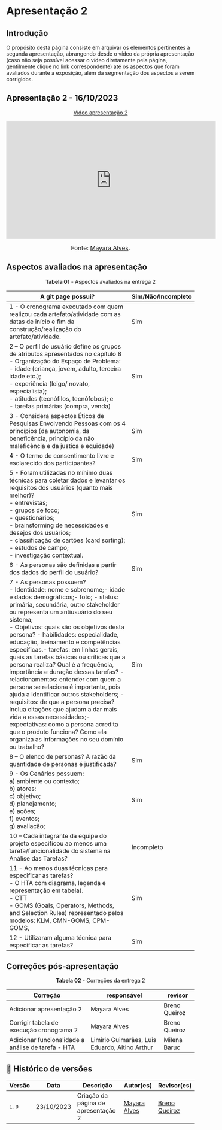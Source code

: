 # Apresentação 2

## Introdução

O propósito desta página consiste em arquivar os elementos pertinentes à segunda apresentação, abrangendo desde o vídeo da própria apresentação (caso não seja possível acessar o vídeo diretamente pela página, gentilmente clique no link correspondente) até os aspectos que foram avaliados durante a exposição, além da segmentação dos aspectos a serem corrigidos.

## Apresentação 2 - 16/10/2023

<p style="text-align: center"><a href="https://youtu.be/fwnilCMhktQ?si=-gzGJJkNhZOEhSKR" target="blanket">Vídeo apresentação 2</a></p>

<p style="text-align: center"><iframe width="560" height="315" src="https://www.youtube.com/embed/fwnilCMhktQ?si=oone5LkwRXyJaVsS" title="YouTube video player" frameborder="0" allow="accelerometer; autoplay; clipboard-write; encrypted-media; gyroscope; picture-in-picture; web-share" allowfullscreen></iframe></p>

<font size="3"><p style="text-align: center">Fonte: [Mayara Alves](https://github/Mayara-tech).</p></font>

## Aspectos avaliados na apresentação
<p align="center"><b>Tabela 01</b> - Aspectos avaliados na entrega 2 </p>

A git page possui?  | Sim/Não/Incompleto
--------- | ------
1 - O cronograma executado com quem realizou cada artefato/atividade com as datas de início e fim da construção/realização do artefato/atividade. | Sim
2 – O perfil do usuário define os grupos de atributos apresentados no capítulo 8 - Organização do Espaço de Problema: <br> - idade (criança, jovem, adulto, terceira idade etc.); <br> - experiência (leigo/ novato, especialista);  <br> - atitudes (tecnófilos, tecnófobos); e <br> - tarefas primárias (compra, venda)  | Sim
3 - Considera aspectos Éticos de Pesquisas Envolvendo Pessoas com os 4 princípios (da autonomia, da beneficência, princípio da não maleficência e da justiça e equidade) | Sim
4 - O termo de consentimento livre e esclarecido dos participantes? | Sim
5 - Foram utilizadas no mínimo duas técnicas para coletar dados e levantar os requisitos dos usuários (quanto mais melhor)?<br> - entrevistas;  <br> - grupos de foco; <br> - questionários; <br> - brainstorming de necessidades e desejos dos usuários;  <br> - classificação de cartões (card sorting); <br> - estudos de campo; <br> - investigação contextual.| Sim
6 - As personas são definidas a partir dos dados do perfil do usuário?  | Sim
7 -  As personas possuem? <br> -  Identidade: nome e sobrenome;- idade e dados demográficos;- foto; - status: primária, secundária, outro stakeholder ou representa um antiusuário do seu sistema;<br> - Objetivos: quais são os objetivos desta persona? - habilidades: especialidade, educação, treinamento e competências específicas.- tarefas: em linhas gerais, quais as tarefas básicas ou críticas que a persona realiza? Qual é a frequência, importância e duração dessas tarefas? - relacionamentos: entender com quem a persona se relaciona é importante, pois ajuda a identificar outros stakeholders; - requisitos: de que a persona precisa? Inclua citações que ajudam a dar mais vida a essas necessidades;- expectativas: como a persona acredita que o produto funciona? Como ela organiza as informações no seu domínio ou trabalho?  | Sim
8 – O elenco de personas? A razão da quantidade de personas é justificada?  | Sim
9 - Os Cenários possuem: <br> a) ambiente ou contexto; <br> b) atores: <br>  c) objetivo; <br>  d) planejamento; <br>  e) ações; <br> f) eventos; <br> g) avaliação; | Sim
10  – Cada integrante da equipe do projeto especificou ao menos uma tarefa/funcionalidade do sistema na Análise das Tarefas?  | Incompleto
11 - Ao menos duas técnicas para especificar as tarefas? <br> - O HTA com diagrama, legenda e representação em tabela). <br> - CTT <br> - GOMS (Goals, Operators, Methods, and Selection Rules) representado pelos modelos: KLM, CMN-GOMS, CPM-GOMS,  | Sim
12 - Utilizaram alguma técnica para especificar as tarefas? | Sim


## Correções pós-apresentação
<p align="center"><b>Tabela 02</b> - Correções da entrega 2 </p>

Correção | responsável | revisor 
--------- | --------------- | ------
Adicionar apresentação 2 | Mayara Alves | Breno Queiroz
Corrigir tabela de execução cronograma 2 | Mayara Alves | Breno Queiroz
Adicionar funcionalidade a análise de tarefa - HTA | Limirio Guimarães, Luis Eduardo, Altino Arthur | Milena Baruc


## 📑 Histórico de versões 

Versão  |   Data   | Descrição | Autor(es) | Revisor(es)
--------- | ------ | ------ | ---------- | ----------
`1.0` | 23/10/2023| Criação da página de apresentação 2 | [Mayara Alves](https://github.com/Mayara-tech) | [Breno Queiroz](https://github.com/brenob6)|


